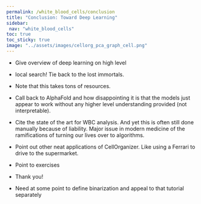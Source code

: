```yaml
---
permalink: /white_blood_cells/conclusion
title: "Conclusion: Toward Deep Learning"
sidebar:
 nav: "white_blood_cells"
toc: true
toc_sticky: true
image: "../assets/images/cellorg_pca_graph_cell.png"
---
```


* Give overview of deep learning on high level

* local search! Tie back to the lost immortals.

* Note that this takes tons of resources.

* Call back to AlphaFold and how disappointing it is that the models just appear to work without any higher level understanding provided (not interpretable).

* Cite the state of the art for WBC analysis. And yet this is often still done manually because of liability. Major issue in modern medicine of the ramifications of turning our lives over to algorithms.

* Point out other neat applications of CellOrganizer. Like using a Ferrari to drive to the supermarket.

* Point to exercises

* Thank you!

* Need at some point to define binarization and appeal to that tutorial separately
